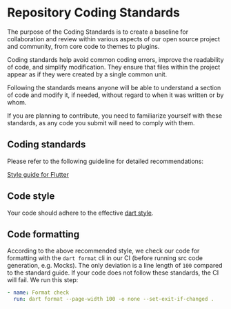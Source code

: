 # Repository Coding Standards

The purpose of the Coding Standards is to create a baseline for collaboration and review within various aspects of our open source project and community, from core code to themes to plugins.

Coding standards help avoid common coding errors, improve the readability of code, and simplify modification. They ensure that files within the project appear as if they were created by a single common unit.

Following the standards means anyone will be able to understand a section of code and modify it, if needed, without regard to when it was written or by whom.

If you are planning to contribute, you need to familiarize yourself with these standards, as any code you submit will need to comply with them.

## Coding standards

Please refer to the following guideline for detailed recommendations:

[Style guide for Flutter](https://github.com/flutter/flutter/blob/master/docs/contributing/Style-guide-for-Flutter-repo.md)

## Code style

Your code should adhere to the effective [dart style](https://dart.dev/effective-dart/style).

## Code formatting

According to the above recommended style, we check our code for formatting with the `dart format` cli in our CI
(before running src code generation, e.g. Mocks).
The only deviation is a line length of
`100` compared to the standard guide. If your code does not follow these standards,
the CI will fail. We run this step:

```yml
- name: Format check
  run: dart format --page-width 100 -o none --set-exit-if-changed .
```